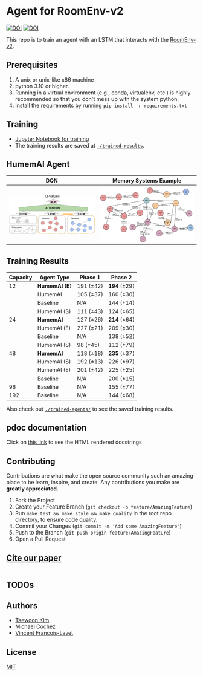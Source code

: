 # Agent for RoomEnv-v2

[![DOI](https://zenodo.org/badge/776465360.svg)](https://zenodo.org/doi/10.5281/zenodo.10876433)
[![DOI](https://img.shields.io/badge/Paper-PDF-red.svg)]()

This repo is to train an agent with an LSTM that interacts with the
[RoomEnv-v2](https://github.com/humemai/room-env).

## Prerequisites

1. A unix or unix-like x86 machine
1. python 3.10 or higher.
1. Running in a virtual environment (e.g., conda, virtualenv, etc.) is highly
   recommended so that you don't mess up with the system python.
1. Install the requirements by running `pip install -r requirements.txt`

## Training

- [Jupyter Notebook for training](train-dqn.ipynb)
- The training results are saved at [`./trained-results`](./trained-results/).

## HumemAI Agent

|                   DQN                    |            Memory Systems Example            |
| :--------------------------------------: | :------------------------------------------: |
| ![](./figures/humemai-lstm-q-values.png) | ![](./figures/memory-systems-example-xl.png) |

## Training Results

| Capacity | Agent Type      | Phase 1   | Phase 2       |
| -------- | --------------- | --------- | ------------- |
| 12       | **HumemAI (E)** | 191 (±42) | **194** (±29) |
|          | HumemAI         | 105 (±37) | 160 (±30)     |
|          | Baseline        | N/A       | 144 (±14)     |
|          | HumemAI (S)     | 111 (±43) | 124 (±65)     |
| 24       | **HumemAI**     | 127 (±26) | **214** (±64) |
|          | HumemAI (E)     | 227 (±21) | 209 (±30)     |
|          | Baseline        | N/A       | 138 (±52)     |
|          | HumemAI (S)     | 98 (±45)  | 112 (±79)     |
| 48       | **HumemAI**     | 118 (±18) | **235** (±37) |
|          | HumemAI (S)     | 192 (±13) | 226 (±97)     |
|          | HumemAI (E)     | 201 (±42) | 225 (±25)     |
|          | Baseline        | N/A       | 200 (±15)     |
| 96       | Baseline        | N/A       | 155 (±77)     |
| 192      | Baseline        | N/A       | 144 (±68)     |

Also check out [`./trained-agents/`](./trained-agents) to see the saved training
results.

## pdoc documentation

Click on [this link](https://humemai.github.io/agent-room-env-v2-lstm) to see the HTML
rendered docstrings

## Contributing

Contributions are what make the open source community such an amazing place to be learn,
inspire, and create. Any contributions you make are **greatly appreciated**.

1. Fork the Project
1. Create your Feature Branch (`git checkout -b feature/AmazingFeature`)
1. Run `make test && make style && make quality` in the root repo directory, to ensure
   code quality.
1. Commit your Changes (`git commit -m 'Add some AmazingFeature'`)
1. Push to the Branch (`git push origin feature/AmazingFeature`)
1. Open a Pull Request

## [Cite our paper]()

```bibtex

```

## TODOs

<!-- 1. random removal when full -->

<!-- 1. not when "is full" but "can be added" -->

<!-- 2. semantic decaying factor -->

## Authors

- [Taewoon Kim](https://taewoon.kim/)
- [Michael Cochez](https://www.cochez.nl/)
- [Vincent Francois-Lavet](http://vincent.francois-l.be/)

## License

[MIT](https://choosealicense.com/licenses/mit/)
